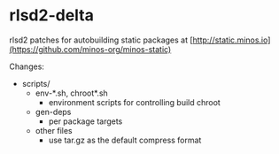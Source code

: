 # rlsd2-delta

rlsd2 patches for autobuilding static packages at [http://static.minos.io](https://github.com/minos-org/minos-static)

Changes:

- scripts/
    - env-\*.sh, chroot\*.sh
        - environment scripts for controlling build chroot
    - gen-deps
        - per package targets
    - other files
        - use tar.gz as the default compress format
